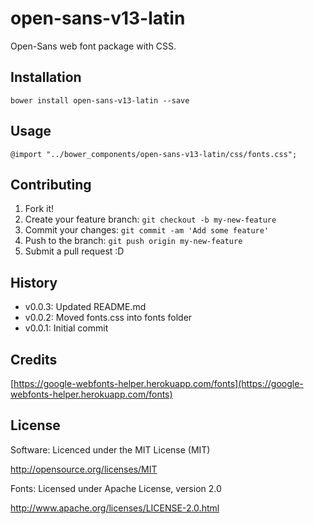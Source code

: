 # open-sans-v13-latin

Open-Sans web font package with CSS.

## Installation

```
bower install open-sans-v13-latin --save
```

## Usage

```
@import "../bower_components/open-sans-v13-latin/css/fonts.css";
```

## Contributing

1. Fork it!
2. Create your feature branch: `git checkout -b my-new-feature`
3. Commit your changes: `git commit -am 'Add some feature'`
4. Push to the branch: `git push origin my-new-feature`
5. Submit a pull request :D

## History

- v0.0.3: Updated README.md
- v0.0.2: Moved fonts.css into fonts folder
- v0.0.1: Initial commit

## Credits

[https://google-webfonts-helper.herokuapp.com/fonts](https://google-webfonts-helper.herokuapp.com/fonts)

## License

Software: Licenced under the MIT License (MIT)

  http://opensource.org/licenses/MIT

Fonts: Licensed under Apache License, version 2.0

  http://www.apache.org/licenses/LICENSE-2.0.html